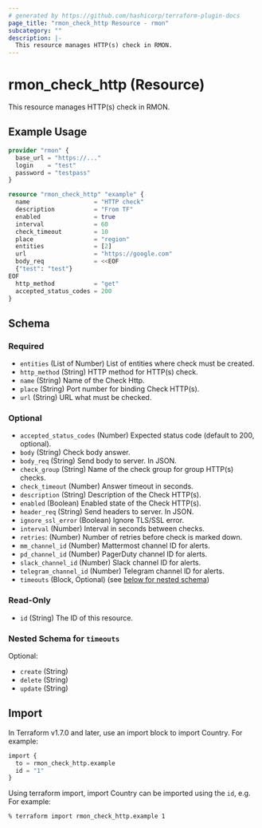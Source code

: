 ```yaml
---
# generated by https://github.com/hashicorp/terraform-plugin-docs
page_title: "rmon_check_http Resource - rmon"
subcategory: ""
description: |-
  This resource manages HTTP(s) check in RMON.
---
```


# rmon_check_http (Resource)

This resource manages HTTP(s) check in RMON.

## Example Usage

```terraform
provider "rmon" {
  base_url = "https://..."
  login    = "test"
  password = "testpass"
}

resource "rmon_check_http" "example" {
  name                  = "HTTP check"
  description           = "From TF"
  enabled               = true
  interval              = 60
  check_timeout         = 10
  place                 = "region"
  entities              = [2]
  url                   = "https://google.com"
  body_req              = <<EOF
  {"test": "test"}
EOF
  http_method           = "get"
  accepted_status_codes = 200
}
```


<!-- schema generated by tfplugindocs -->
## Schema

### Required

- `entities` (List of Number) List of entities where check must be created.
- `http_method` (String) HTTP method for HTTP(s) check.
- `name` (String) Name of the Check Http.
- `place` (String) Port number for binding Check HTTP(s).
- `url` (String) URL what must be checked.

### Optional

- `accepted_status_codes` (Number) Expected status code (default to 200, optional).
- `body` (String) Check body answer.
- `body_req` (String) Send body to server. In JSON.
- `check_group` (String) Name of the check group for group HTTP(s) checks.
- `check_timeout` (Number) Answer timeout in seconds.
- `description` (String) Description of the Check HTTP(s).
- `enabled` (Boolean) Enabled state of the Check HTTP(s).
- `header_req` (String) Send headers to server. In JSON.
- `ignore_ssl_error` (Boolean) Ignore TLS/SSL error.
- `interval` (Number) Interval in seconds between checks.
- `retries`: (Number) Number of retries before check is marked down.
- `mm_channel_id` (Number) Mattermost channel ID for alerts.
- `pd_channel_id` (Number) PagerDuty channel ID for alerts.
- `slack_channel_id` (Number) Slack channel ID for alerts.
- `telegram_channel_id` (Number) Telegram channel ID for alerts.
- `timeouts` (Block, Optional) (see [below for nested schema](#nestedblock--timeouts))

### Read-Only

- `id` (String) The ID of this resource.

<a id="nestedblock--timeouts"></a>
### Nested Schema for `timeouts`

Optional:

- `create` (String)
- `delete` (String)
- `update` (String)

## Import

In Terraform v1.7.0 and later, use an import block to import Country. For example:

```terraform
import {
  to = rmon_check_http.example
  id = "1"
}
```

Using terraform import, import Country can be imported using the `id`, e.g. For example:

```shell
% terraform import rmon_check_http.example 1
```
